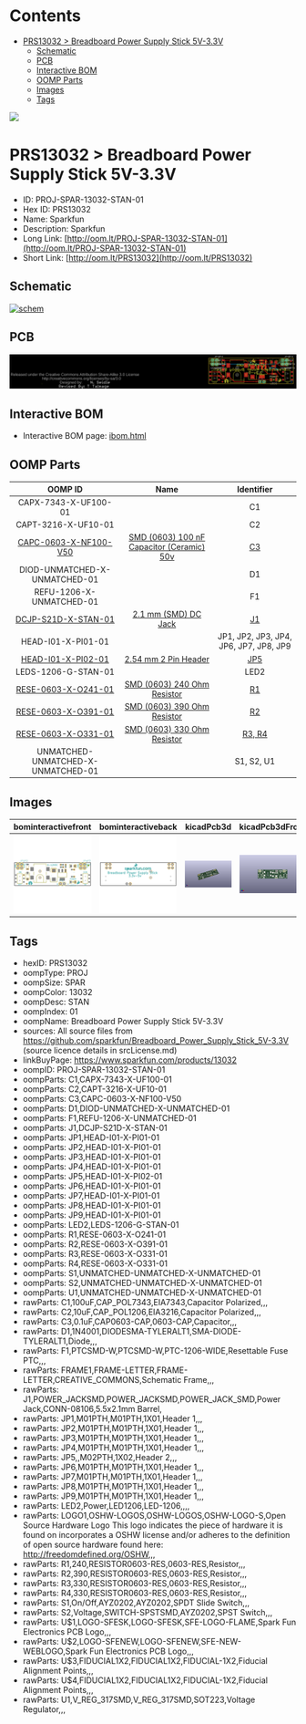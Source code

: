 



Contents
========

* [PRS13032 > Breadboard Power Supply Stick 5V-3.3V](#prs13032--breadboard-power-supply-stick-5v-33v)
	* [Schematic](#schematic)
	* [PCB](#pcb)
	* [Interactive BOM](#interactive-bom)
	* [OOMP Parts](#oomp-parts)
	* [Images](#images)
	* [Tags](#tags)
  
![][im]
# PRS13032 > Breadboard Power Supply Stick 5V-3.3V

- ID: PROJ-SPAR-13032-STAN-01
- Hex ID: PRS13032
- Name: Sparkfun
- Description: Sparkfun
- Long Link: [http://oom.lt/PROJ-SPAR-13032-STAN-01](http://oom.lt/PROJ-SPAR-13032-STAN-01)
- Short Link: [http://oom.lt/PRS13032](http://oom.lt/PRS13032)

## Schematic
  
[![schem](eagleSchemImage.png)](eagleSchemImage.png)
## PCB
  
[![pcb](eagleImage.png)](eagleImage.png)
## Interactive BOM

- Interactive BOM page: [ibom.html](https://htmlpreview.github.io/?https://github.com/oomlout/oomlout_OOMP_projects/blob/main/PROJ-SPAR-13032-STAN-01/kicad/bom/ibom.html)

## OOMP Parts
  

|OOMP ID|Name|Identifier|
| :---: | :---: | :---: |
|CAPX-7343-X-UF100-01||C1|
|CAPT-3216-X-UF10-01||C2|
|[CAPC-0603-X-NF100-V50](https://github.com/oomlout/oomlout_OOMP_parts/tree/main/CAPC-0603-X-NF100-V50/)|[SMD (0603) 100 nF Capacitor (Ceramic) 50v](https://github.com/oomlout/oomlout_OOMP_parts/tree/main/CAPC-0603-X-NF100-V50/)|[C3](https://github.com/oomlout/oomlout_OOMP_parts/tree/main/CAPC-0603-X-NF100-V50/)|
|DIOD-UNMATCHED-X-UNMATCHED-01||D1|
|REFU-1206-X-UNMATCHED-01||F1|
|[DCJP-S21D-X-STAN-01](https://github.com/oomlout/oomlout_OOMP_parts/tree/main/DCJP-S21D-X-STAN-01/)|[2.1 mm (SMD) DC Jack](https://github.com/oomlout/oomlout_OOMP_parts/tree/main/DCJP-S21D-X-STAN-01/)|[J1](https://github.com/oomlout/oomlout_OOMP_parts/tree/main/DCJP-S21D-X-STAN-01/)|
|HEAD-I01-X-PI01-01||JP1, JP2, JP3, JP4, JP6, JP7, JP8, JP9|
|[HEAD-I01-X-PI02-01](https://github.com/oomlout/oomlout_OOMP_parts/tree/main/HEAD-I01-X-PI02-01/)|[2.54 mm 2 Pin Header](https://github.com/oomlout/oomlout_OOMP_parts/tree/main/HEAD-I01-X-PI02-01/)|[JP5](https://github.com/oomlout/oomlout_OOMP_parts/tree/main/HEAD-I01-X-PI02-01/)|
|LEDS-1206-G-STAN-01||LED2|
|[RESE-0603-X-O241-01](https://github.com/oomlout/oomlout_OOMP_parts/tree/main/RESE-0603-X-O241-01/)|[SMD (0603) 240 Ohm Resistor](https://github.com/oomlout/oomlout_OOMP_parts/tree/main/RESE-0603-X-O241-01/)|[R1](https://github.com/oomlout/oomlout_OOMP_parts/tree/main/RESE-0603-X-O241-01/)|
|[RESE-0603-X-O391-01](https://github.com/oomlout/oomlout_OOMP_parts/tree/main/RESE-0603-X-O391-01/)|[SMD (0603) 390 Ohm Resistor](https://github.com/oomlout/oomlout_OOMP_parts/tree/main/RESE-0603-X-O391-01/)|[R2](https://github.com/oomlout/oomlout_OOMP_parts/tree/main/RESE-0603-X-O391-01/)|
|[RESE-0603-X-O331-01](https://github.com/oomlout/oomlout_OOMP_parts/tree/main/RESE-0603-X-O331-01/)|[SMD (0603) 330 Ohm Resistor](https://github.com/oomlout/oomlout_OOMP_parts/tree/main/RESE-0603-X-O331-01/)|[R3, R4](https://github.com/oomlout/oomlout_OOMP_parts/tree/main/RESE-0603-X-O331-01/)|
|UNMATCHED-UNMATCHED-X-UNMATCHED-01||S1, S2, U1|

## Images
  
  

|bominteractivefront|bominteractiveback|kicadPcb3d|kicadPcb3dFront|kicadPcb3dBack|eagleImage|eagleSchemImage|pcbdraw|pcbdrawback|
| :---: | :---: | :---: | :---: | :---: | :---: | :---: | :---: | :---: |
|[![bominteractivefront](bomFront_140.png)](bomFront.png)|[![bominteractiveback](bomBack_140.png)](bomBack.png)|[![kicadPcb3d](kicadPcb3d_140.png)](kicadPcb3d.png)|[![kicadPcb3dFront](kicadPcb3dFront_140.png)](kicadPcb3dFront.png)|[![kicadPcb3dBack](kicadPcb3dBack_140.png)](kicadPcb3dBack.png)|[![eagleImage](eagleImage_140.png)](eagleImage.png)|[![eagleSchemImage](eagleSchemImage_140.png)](eagleSchemImage.png)|[![pcbdraw](pcbdraw_140.png)](pcbdraw.png)|[![pcbdrawback](pcbdrawBack_140.png)](pcbdrawBack.png)|

## Tags

- hexID: PRS13032
- oompType: PROJ
- oompSize: SPAR
- oompColor: 13032
- oompDesc: STAN
- oompIndex: 01
- oompName: Breadboard Power Supply Stick 5V-3.3V
- sources: All source files from https://github.com/sparkfun/Breadboard_Power_Supply_Stick_5V-3.3V (source licence details in srcLicense.md)
- linkBuyPage: https://www.sparkfun.com/products/13032
- oompID: PROJ-SPAR-13032-STAN-01
- oompParts: C1,CAPX-7343-X-UF100-01
- oompParts: C2,CAPT-3216-X-UF10-01
- oompParts: C3,CAPC-0603-X-NF100-V50
- oompParts: D1,DIOD-UNMATCHED-X-UNMATCHED-01
- oompParts: F1,REFU-1206-X-UNMATCHED-01
- oompParts: J1,DCJP-S21D-X-STAN-01
- oompParts: JP1,HEAD-I01-X-PI01-01
- oompParts: JP2,HEAD-I01-X-PI01-01
- oompParts: JP3,HEAD-I01-X-PI01-01
- oompParts: JP4,HEAD-I01-X-PI01-01
- oompParts: JP5,HEAD-I01-X-PI02-01
- oompParts: JP6,HEAD-I01-X-PI01-01
- oompParts: JP7,HEAD-I01-X-PI01-01
- oompParts: JP8,HEAD-I01-X-PI01-01
- oompParts: JP9,HEAD-I01-X-PI01-01
- oompParts: LED2,LEDS-1206-G-STAN-01
- oompParts: R1,RESE-0603-X-O241-01
- oompParts: R2,RESE-0603-X-O391-01
- oompParts: R3,RESE-0603-X-O331-01
- oompParts: R4,RESE-0603-X-O331-01
- oompParts: S1,UNMATCHED-UNMATCHED-X-UNMATCHED-01
- oompParts: S2,UNMATCHED-UNMATCHED-X-UNMATCHED-01
- oompParts: U1,UNMATCHED-UNMATCHED-X-UNMATCHED-01
- rawParts: C1,100uF,CAP_POL7343,EIA7343,Capacitor Polarized,,,
- rawParts: C2,10uF,CAP_POL1206,EIA3216,Capacitor Polarized,,,
- rawParts: C3,0.1uF,CAP0603-CAP,0603-CAP,Capacitor,,,
- rawParts: D1,1N4001,DIODESMA-TYLERALT1,SMA-DIODE-TYLERALT1,Diode,,,
- rawParts: F1,PTCSMD-W,PTCSMD-W,PTC-1206-WIDE,Resettable Fuse PTC,,,
- rawParts: FRAME1,FRAME-LETTER,FRAME-LETTER,CREATIVE_COMMONS,Schematic Frame,,,
- rawParts: J1,POWER_JACKSMD,POWER_JACKSMD,POWER_JACK_SMD,Power Jack,CONN-08106,5.5x2.1mm Barrel,
- rawParts: JP1,M01PTH,M01PTH,1X01,Header 1,,,
- rawParts: JP2,M01PTH,M01PTH,1X01,Header 1,,,
- rawParts: JP3,M01PTH,M01PTH,1X01,Header 1,,,
- rawParts: JP4,M01PTH,M01PTH,1X01,Header 1,,,
- rawParts: JP5,,M02PTH,1X02,Header 2,,,
- rawParts: JP6,M01PTH,M01PTH,1X01,Header 1,,,
- rawParts: JP7,M01PTH,M01PTH,1X01,Header 1,,,
- rawParts: JP8,M01PTH,M01PTH,1X01,Header 1,,,
- rawParts: JP9,M01PTH,M01PTH,1X01,Header 1,,,
- rawParts: LED2,Power,LED1206,LED-1206,,,,
- rawParts: LOGO1,OSHW-LOGOS,OSHW-LOGOS,OSHW-LOGO-S,Open Source Hardware Logo This logo indicates the piece of hardware it is found on incorporates a OSHW license and/or adheres to the definition of open source hardware found here: http://freedomdefined.org/OSHW,,,
- rawParts: R1,240,RESISTOR0603-RES,0603-RES,Resistor,,,
- rawParts: R2,390,RESISTOR0603-RES,0603-RES,Resistor,,,
- rawParts: R3,330,RESISTOR0603-RES,0603-RES,Resistor,,,
- rawParts: R4,330,RESISTOR0603-RES,0603-RES,Resistor,,,
- rawParts: S1,On/Off,AYZ0202,AYZ0202,SPDT Slide Switch,,,
- rawParts: S2,Voltage,SWITCH-SPSTSMD,AYZ0202,SPST Switch,,,
- rawParts: U$1,LOGO-SFESK,LOGO-SFESK,SFE-LOGO-FLAME,Spark Fun Electronics PCB Logo,,,
- rawParts: U$2,LOGO-SFENEW,LOGO-SFENEW,SFE-NEW-WEBLOGO,Spark Fun Electronics PCB Logo,,,
- rawParts: U$3,FIDUCIAL1X2,FIDUCIAL1X2,FIDUCIAL-1X2,Fiducial Alignment Points,,,
- rawParts: U$4,FIDUCIAL1X2,FIDUCIAL1X2,FIDUCIAL-1X2,Fiducial Alignment Points,,,
- rawParts: U1,V_REG_317SMD,V_REG_317SMD,SOT223,Voltage Regulator,,,



[im]: kicadPcb3d_450.png
